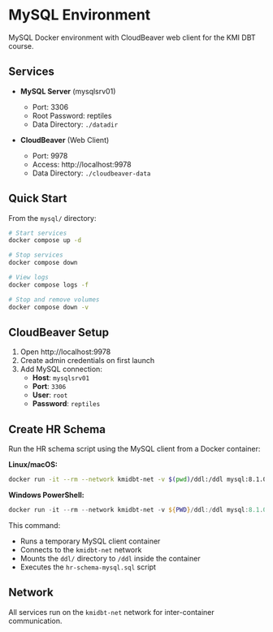# MySQL Environment

MySQL Docker environment with CloudBeaver web client for the KMI DBT course.

## Services

- **MySQL Server** (mysqlsrv01)
  - Port: 3306
  - Root Password: reptiles
  - Data Directory: `./datadir`

- **CloudBeaver** (Web Client)
  - Port: 9978
  - Access: http://localhost:9978
  - Data Directory: `./cloudbeaver-data`

## Quick Start

From the `mysql/` directory:

```bash
# Start services
docker compose up -d

# Stop services
docker compose down

# View logs
docker compose logs -f

# Stop and remove volumes
docker compose down -v
```

## CloudBeaver Setup

1. Open http://localhost:9978
2. Create admin credentials on first launch
3. Add MySQL connection:
   - **Host**: `mysqlsrv01`
   - **Port**: `3306`
   - **User**: `root`
   - **Password**: `reptiles`

## Create HR Schema

Run the HR schema script using the MySQL client from a Docker container:

**Linux/macOS:**
```bash
docker run -it --rm --network kmidbt-net -v $(pwd)/ddl:/ddl mysql:8.1.0 mysql -hmysqlsrv01 -uroot -preptiles -e "source /ddl/hr-schema-mysql.sql"
```

**Windows PowerShell:**
```powershell
docker run -it --rm --network kmidbt-net -v ${PWD}/ddl:/ddl mysql:8.1.0 mysql -hmysqlsrv01 -uroot -preptiles -e "source /ddl/hr-schema-mysql.sql"
```

This command:
- Runs a temporary MySQL client container
- Connects to the `kmidbt-net` network
- Mounts the `ddl/` directory to `/ddl` inside the container
- Executes the `hr-schema-mysql.sql` script

## Network

All services run on the `kmidbt-net` network for inter-container communication.
